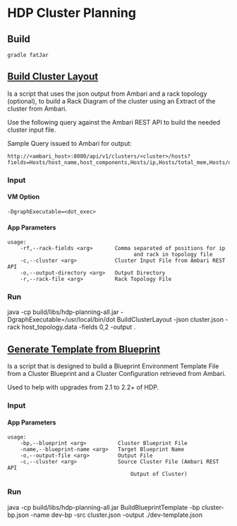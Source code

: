 # HDP Cluster Planning

## Build

    gradle fatJar

## [Build Cluster Layout](./src/main/groovy/BuildClusterLayout.groovy)

Is a script that uses the json output from Ambari and a rack topology (optional), to build a Rack Diagram of the cluster using an Extract of the cluster from Ambari.

Use the following query against the Ambari REST API to build the needed cluster input file.

Sample Query issued to Ambari for output:

```
http://<ambari_host>:8080/api/v1/clusters/<cluster>/hosts?fields=Hosts/host_name,host_components,Hosts/ip,Hosts/total_mem,Hosts/os_arch,Hosts/os_type,Hosts/rack_info,Hosts/cpu_count,Hosts/disk_info,metrics/disk,Hosts/ph_cpu_count
```

### Input

#### VM Option
    -DgraphExecutable=<dot_exec>
    
#### App Parameters 
    usage: 
        -rf,--rack-fields <arg>       Comma separated of positions for ip
                                            and rack in topology file
        -c,--cluster <arg>            Cluster Input File from Ambari REST API
        -o,--output-directory <arg>   Output Directory
        -r,--rack-file <arg>          Rack Topology File
                                            
### Run

java -cp build/libs/hdp-planning-all.jar -DgraphExecutable=/usr/local/bin/dot BuildClusterLayout -json cluster.json -rack host_topology.data -fields 0,2 -output . 

## [Generate Template from Blueprint](./src/main/groovy/BuildBlueprintTemplate.groovy) 

Is a script that is designed to build a Blueprint Environment Template File from a Cluster Blueprint and a Cluster Configuration retrieved from Ambari.

Used to help with upgrades from 2.1 to 2.2+ of HDP.

    
### Input

#### App Parameters
    usage:
        -bp,--blueprint <arg>          Cluster Blueprint File
        -name,--blueprint-name <arg>   Target Blueprint Name
        -o,--output-file <arg>         Output File
        -c,--cluster <arg>             Source Cluster File (Ambari REST API
                                           Output of Cluster)

### Run

java -cp build/libs/hdp-planning-all.jar BuildBlueprintTemplate -bp cluster-bp.json -name dev-bp -src cluster.json -output ./dev-template.json
